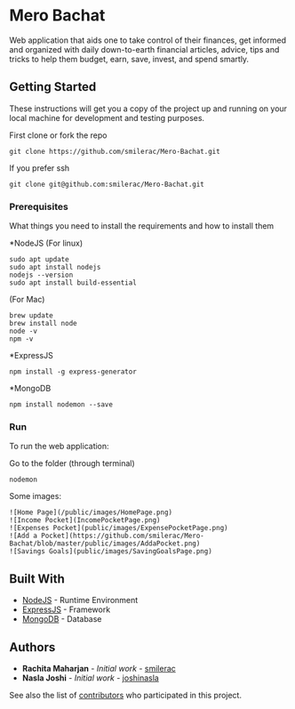 # Mero Bachat

Web application that aids one to take control of their finances, get informed and organized with daily down-to-earth financial articles, advice, tips and tricks to help them budget, earn, save, invest, and spend smartly.

## Getting Started

These instructions will get you a copy of the project up and running on your local machine for development and testing purposes. 

First clone or fork the repo
```
git clone https://github.com/smilerac/Mero-Bachat.git
```
If you prefer ssh
```
git clone git@github.com:smilerac/Mero-Bachat.git
```

### Prerequisites

What things you need to install the requirements and how to install them

*NodeJS 
(For linux)
```
sudo apt update
sudo apt install nodejs
nodejs --version
sudo apt install build-essential

```

(For Mac)
```
brew update
brew install node
node -v
npm -v

```

*ExpressJS
```
npm install -g express-generator

```

*MongoDB
```
npm install nodemon --save

```
### Run

To run the web application:

Go to the folder (through terminal)
```
nodemon
```

Some images:
```
![Home Page](/public/images/HomePage.png)
![Income Pocket](IncomePocketPage.png)
![Expenses Pocket](public/images/ExpensePocketPage.png)
![Add a Pocket](https://github.com/smilerac/Mero-Bachat/blob/master/public/images/AddaPocket.png)
![Savings Goals](public/images/SavingGoalsPage.png)
```

## Built With

* [NodeJS](https://nodejs.org/en/docs/) - Runtime Environment
* [ExpressJS](https://expressjs.com/en/5x/api.html) - Framework
* [MongoDB](https://docs.mongodb.com/) - Database


## Authors

* **Rachita Maharjan** - *Initial work* - [smilerac](https://bitbucket.org/smilerac)
* **Nasla Joshi** - *Initial work* - [joshinasla](https://github.com/joshinasla)

See also the list of [contributors](https://github.com/smilerac/Mero-Bachat/graphs/contributors) who participated in this project.

